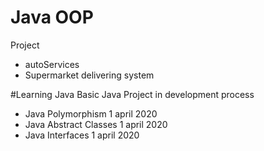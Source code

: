 # Java OOP
Project 
* autoServices
* Supermarket delivering system

#Learning Java Basic
Java Project in development process
* Java Polymorphism 1 april 2020
* Java Abstract Classes 1 april 2020
* Java Interfaces 1 april 2020


